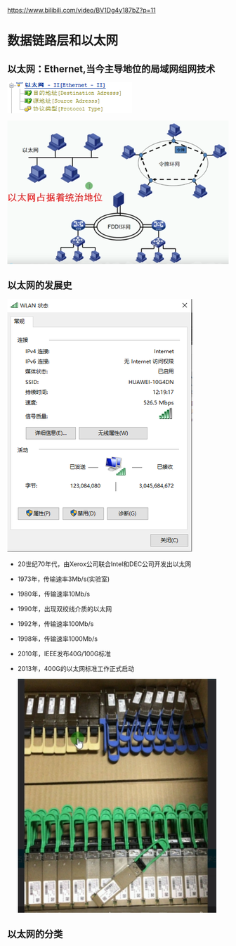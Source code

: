  https://www.bilibili.com/video/BV1Dg4y187bZ?p=11 

# 数据链路层和以太网

## 以太网：Ethernet,当今主导地位的局域网组网技术

![1595419691601](数据链路层和以太网.assets/1595419691601.png)

![1595420185269](数据链路层和以太网.assets/1595420185269.png)

## 以太网的发展史

![1595420296460](数据链路层和以太网.assets/1595420296460.png)

* 20世纪70年代，由Xerox公司联合Intel和DEC公司开发出以太网

* 1973年，传输速率3Mb/s(实验室)

* 1980年，传输速率10Mb/s

* 1990年，出现双绞线介质的以太网

* 1992年，传输速率100Mb/s

* 1998年，传输速率1000Mb/s

* 2010年，IEEE发布40G/100G标准

* 2013年，400G的以太网标准工作正式启动

  ![1595420748486](数据链路层和以太网.assets/1595420748486.png)

## 以太网的分类



